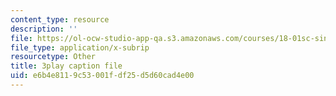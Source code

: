 ```yaml
---
content_type: resource
description: ''
file: https://ol-ocw-studio-app-qa.s3.amazonaws.com/courses/18-01sc-single-variable-calculus-fall-2010/e6b4e8119c53001fdf25d5d60cad4e00_1RLctDS2hUQ.srt
file_type: application/x-subrip
resourcetype: Other
title: 3play caption file
uid: e6b4e811-9c53-001f-df25-d5d60cad4e00
---
```

